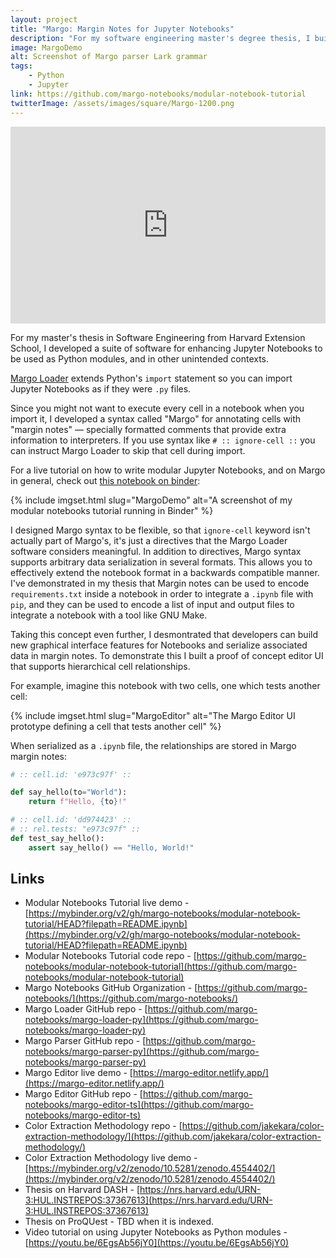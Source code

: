 ```yaml
---
layout: project
title: "Margo: Margin Notes for Jupyter Notebooks"
description: "For my software engineering master's degree thesis, I built and demonstrated uses for a system that uses Jupyter Notebooks as Python modules."
image: MargoDemo
alt: Screenshot of Margo parser Lark grammar
tags: 
    - Python
    - Jupyter
link: https://github.com/margo-notebooks/modular-notebook-tutorial
twitterImage: /assets/images/square/Margo-1200.png
---
```


<iframe width="100%" height="315" src="https://www.youtube.com/embed/6EgsAb56jY0" title="YouTube video player" frameborder="0" allow="accelerometer; autoplay; clipboard-write; encrypted-media; gyroscope; picture-in-picture" allowfullscreen></iframe>

For my master's thesis in Software Engineering from Harvard Extension School, I
developed a suite of software for enhancing Jupyter Notebooks to be used as
Python modules, and in other unintended contexts.  

[Margo Loader](https://github.com/margo-notebooks/margo-loader-py) extends Python's `import` statement so you can import Jupyter Notebooks as if they were `.py` files.

Since you might not want to execute every cell in a notebook when you import it,
I developed a syntax called "Margo" for annotating cells with "margin notes" —
specially formatted comments that provide extra information to interpreters. If you use syntax like `# :: ignore-cell ::` you can instruct Margo Loader to skip that cell during import.

For a live tutorial on how to write modular Jupyter Notebooks, and on Margo in
general, check out [this notebook on binder](https://mybinder.org/v2/gh/margo-notebooks/modular-notebook-tutorial/HEAD?filepath=README.ipynb):

{% include imgset.html slug="MargoDemo" alt="A screenshot of my modular notebooks tutorial running in Binder" %}  

I designed Margo syntax to be flexible, so that `ignore-cell` keyword isn't
actually part of Margo's, it's just a directives that the Margo Loader software
considers meaningful. In addition to directives, Margo syntax supports arbitrary
data serialization in several formats. This allows you to effectively extend the
notebook format in a backwards compatible manner. I've demonstrated in my thesis
that Margin notes can be used to encode `requirements.txt` inside a notebook in
order to integrate a `.ipynb` file with `pip`, and they can be used to encode a
list of input and output files to integrate a notebook with a tool like GNU
Make.  

Taking this concept even further, I desmontrated that developers can build new
graphical interface features for Notebooks and serialize associated data in
margin notes. To demonstrate this I built a proof of concept editor UI that
supports hierarchical cell relationships.

For example, imagine this notebook with two cells, one which tests another cell:

{% include imgset.html slug="MargoEditor" alt="The Margo Editor UI prototype defining a cell that tests another cell" %}  

When serialized as a `.ipynb` file, the relationships are stored in Margo margin notes:

```python
# :: cell.id: 'e973c97f' ::

def say_hello(to="World"):
    return f"Hello, {to}!"
```

```python
# :: cell.id: 'dd974423' ::
# :: rel.tests: "e973c97f" ::
def test_say_hello():
    assert say_hello() == "Hello, World!"
```

## Links

* Modular Notebooks Tutorial live demo - [https://mybinder.org/v2/gh/margo-notebooks/modular-notebook-tutorial/HEAD?filepath=README.ipynb](https://mybinder.org/v2/gh/margo-notebooks/modular-notebook-tutorial/HEAD?filepath=README.ipynb)
* Modular Notebooks Tutorial code repo - [https://github.com/margo-notebooks/modular-notebook-tutorial](https://github.com/margo-notebooks/modular-notebook-tutorial)
* Margo Notebooks GitHub Organization - [https://github.com/margo-notebooks/](https://github.com/margo-notebooks/)
* Margo Loader GitHub repo - [https://github.com/margo-notebooks/margo-loader-py](https://github.com/margo-notebooks/margo-loader-py)
* Margo Parser GitHub repo - [https://github.com/margo-notebooks/margo-parser-py](https://github.com/margo-notebooks/margo-parser-py)
* Margo Editor live demo - [https://margo-editor.netlify.app/](https://margo-editor.netlify.app/)
* Margo Editor GitHub repo - [https://github.com/margo-notebooks/margo-editor-ts](https://github.com/margo-notebooks/margo-editor-ts)
* Color Extraction Methodology repo - [https://github.com/jakekara/color-extraction-methodology/](https://github.com/jakekara/color-extraction-methodology/)
* Color Extraction Methodology live demo - [https://mybinder.org/v2/zenodo/10.5281/zenodo.4554402/](https://mybinder.org/v2/zenodo/10.5281/zenodo.4554402/)
* Thesis on Harvard DASH - [https://nrs.harvard.edu/URN-3:HUL.INSTREPOS:37367613](https://nrs.harvard.edu/URN-3:HUL.INSTREPOS:37367613)
* Thesis on ProQUest - TBD when it is indexed.
* Video tutorial on using Jupyter Notebooks as Python modules - [https://youtu.be/6EgsAb56jY0](https://youtu.be/6EgsAb56jY0)

